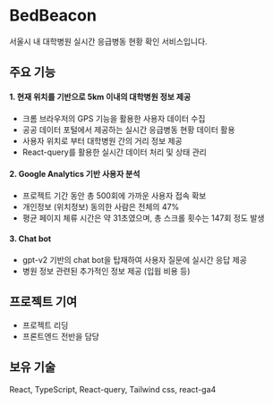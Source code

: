 # BedBeacon

서울시 내 대학병원 실시간 응급병동 현황 확인 서비스입니다. 

## 주요 기능

#### 1. 현재 위치를 기반으로 5km 이내의 대학병원 정보 제공

- 크롬 브라우저의 GPS 기능을 활용한 사용자 데이터 수집 
- 공공 데이터 포털에서 제공하는 실시간 응급병동 현황 데이터 활용
- 사용자 위치로 부터 대학병원 간의 거리 정보 제공
- React-query를 활용한 실시간 데이터 처리 및 상태 관리

#### 2. Google Analytics 기반 사용자 분석

- 프로젝트 기간 동안 총 500회에 가까운 사용자 접속 확보
- 개인정보 (위치정보) 동의한 사람은 전체의 47%
- 평균 페이지 체류 시간은 약 31초였으며, 총 스크롤 횟수는 147회 정도 발생

#### 3. Chat bot

- gpt-v2 기반의 chat bot을 탑재하여 사용자 질문에 실시간 응답 제공
- 병원 정보 관련된 추가적인 정보 제공 (입웝 비용 등)

## 프로젝트 기여

- 프로젝트 리딩
- 프론트엔드 전반을 담당

## 보유 기술

React, TypeScript, React-query, Tailwind css, react-ga4 

